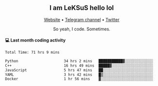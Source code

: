 <h2 align="center">I am LeKSuS hello lol</h2>
<div align="center">
  <a href="https://leksus.net">Website</a> •
  <a href="https://t.me/leksus_was_here">Telegram channel</a> •
  <a href="https://twitter.com/___LeKSuS___">Twitter</a>
</div>
<p align="center">So yeah, I code. Sometimes.</p>

#### :computer: Last month coding activity
<!--START_SECTION:waka-->

```txt
Total Time: 71 hrs 9 mins

Python                     34 hrs 2 mins   ███████████▓░░░░░░░░░░░░░   46.90 %
C++                        16 hrs 49 mins  █████▓░░░░░░░░░░░░░░░░░░░   23.18 %
JavaScript                 5 hrs 47 mins   ██░░░░░░░░░░░░░░░░░░░░░░░   07.97 %
YAML                       3 hrs 42 mins   █▒░░░░░░░░░░░░░░░░░░░░░░░   05.12 %
Docker                     1 hr 56 mins    ▓░░░░░░░░░░░░░░░░░░░░░░░░   02.67 %
```

<!--END_SECTION:waka-->

<!-- flag{4_l0t_0f_1nter35t1ng_th1ng5_4r3_1n_publ1c_d0m41n} -->
